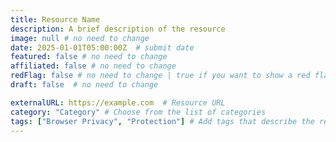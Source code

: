 ```yaml
---
title: Resource Name
description: A brief description of the resource
image: null # no need to change
date: 2025-01-01T05:00:00Z  # submit date
featured: false # no need to change
affiliated: false # no need to change
redFlag: false # no need to change | true if you want to show a red flag and allow single page
draft: false  # no need to change

externalURL: https://example.com  # Resource URL
category: "Category" # Choose from the list of categories
tags: ["Browser Privacy", "Protection"] # Add tags that describe the resource
---
```

